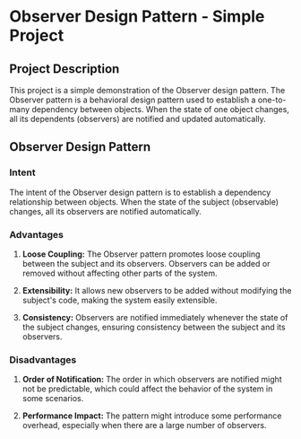 # Observer Design Pattern - Simple Project

## Project Description

This project is a simple demonstration of the Observer design pattern. The Observer pattern is a behavioral design pattern used to establish a one-to-many dependency between objects. When the state of one object changes, all its dependents (observers) are notified and updated automatically.

## Observer Design Pattern

### Intent

The intent of the Observer design pattern is to establish a dependency relationship between objects. When the state of the subject (observable) changes, all its observers are notified automatically.

### Advantages

1. **Loose Coupling:** The Observer pattern promotes loose coupling between the subject and its observers. Observers can be added or removed without affecting other parts of the system.

2. **Extensibility:** It allows new observers to be added without modifying the subject's code, making the system easily extensible.

3. **Consistency:** Observers are notified immediately whenever the state of the subject changes, ensuring consistency between the subject and its observers.

### Disadvantages

1. **Order of Notification:** The order in which observers are notified might not be predictable, which could affect the behavior of the system in some scenarios.

2. **Performance Impact:** The pattern might introduce some performance overhead, especially when there are a large number of observers.

